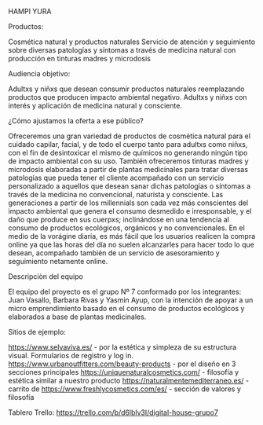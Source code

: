 HAMPI YURA

Productos: 

Cosmética natural y productos naturales
Servicio de atención y seguimiento sobre diversas patologías y síntomas a través de medicina natural con producción en tinturas madres y microdosis

Audiencia objetivo:

Adultxs y niñxs que desean consumir productos naturales reemplazando productos que producen impacto ambiental negativo.
Adultxs y niñxs con interés y aplicación de medicina natural y consciente.

¿Cómo ajustamos la oferta a ese público?

Ofreceremos una gran variedad de productos de cosmética natural para el cuidado capilar, facial, y de todo el cuerpo tanto para adultxs como niñxs, con el fin de desintoxicar el mismo de químicos no generando ningún tipo de impacto ambiental con su uso. También ofreceremos tinturas madres y microdosis elaboradas a partir de plantas medicinales para tratar diversas patologías que pueda tener el cliente acompañado con un servicio personalizado a aquellos que desean sanar dichas patologías o síntomas a través de la medicina no convencional, naturista y consciente. Las generaciones a partir de los millennials son cada vez más conscientes del impacto ambiental que genera el consumo desmedido e irresponsable, y el daño que produce en sus cuerpxs; inclinándose en una tendencia al consumo de productos ecológicos, orgánicos y no convencionales. En el medio de la vorágine diaria, es más fácil que los usuarios realicen la compra online ya que las horas del día no suelen alcanzarles para hacer todo lo que desean, acompañado también de un servicio de asesoramiento y seguimiento netamente online.

Descripciòn del equipo

El equipo del proyecto es el grupo Nº 7 conformado por los integrantes: Juan Vasallo, Barbara Rivas y Yasmin Ayup, con la intención de apoyar a un micro emprendimiento basado en el consumo de productos ecológicos y elaborados a base de plantas medicinales.

Sitios de ejemplo:

https://www.selvaviva.es/ - por la estética y simpleza de su estructura visual. Formularios de registro y log in.
https://www.urbanoutfitters.com/beauty-products - por el diseño en 3 secciones principales
https://uniquenaturalcosmetics.com/ - filosofía y estética similar a nuestro producto
https://naturalmentemediterraneo.es/ - carrito de 
https://www.freshlycosmetics.com/es/ - sección de valores y filosofía


Tablero Trello:
https://trello.com/b/d6lblv3l/digital-house-grupo7
